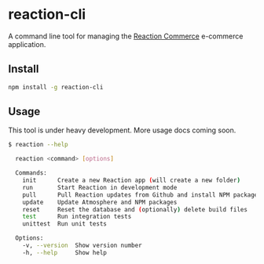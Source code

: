 # reaction-cli

A command line tool for managing the [Reaction Commerce](https://reactioncommerce.com) e-commerce application.

## Install

```sh
npm install -g reaction-cli
```

## Usage

This tool is under heavy development. More usage docs coming soon.

```sh
$ reaction --help

  reaction <command> [options]

  Commands:
    init      Create a new Reaction app (will create a new folder)
    run       Start Reaction in development mode
    pull      Pull Reaction updates from Github and install NPM packages
    update    Update Atmosphere and NPM packages
    reset     Reset the database and (optionally) delete build files
    test      Run integration tests
    unittest  Run unit tests

  Options:
    -v, --version  Show version number            
    -h, --help     Show help
```
